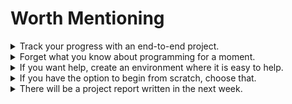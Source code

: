 # Worth Mentioning

<details>
<summary>Track your progress with an end-to-end project.</summary>
<span style="display: block; margin-left: 20px;">

Having an end-to-end project that uses the project you are developing helps you discover and prioritize issues.

Initially we began with [Pong], then we became more ambitious:

<details open>
<summary><b>Week 1:</b> Compile</summary>
<span style="display: block; margin-left: 20px;">

```bash
$ wasm-pack build -- --features "wasm gl"
# ..
[INFO]: :-) Done in 37.87s
[INFO]: :-) Your wasm pkg is ready to publish at ./pkg.
```

</span>
</details>

<details open>
<summary><b>Week 2:</b> Runs 1 frame</summary>
<span style="display: block; margin-left: 20px;">

![Pong Crash](pong_crash_screenshot.png)

</span>
</details>

<details open>
<summary><b>Week 3:</b> It moves</summary>
<span style="display: block; margin-left: 20px;">

![Pong Moves](pong_move.gif)

</span>
</details>

<details open>
<summary><b>Week 4:</b> Audio</summary>
<span style="display: block; margin-left: 20px;">

<video controls><source src="2020-04-09_pong_wasm_audio.mp4" /></video>

</span>
</details>


</span>
</details>

<details>
<summary>Forget what you know about programming for a moment.</summary>
<span style="display: block; margin-left: 20px; font-size: 1.5em;">

<a href="canvas_wrong_coordinates.png" target="_blank"><img src="canvas_wrong_coordinates.png" width="400" height="300" /></a>

In the following sequence `canvas.width()` is a getter. Where is `canvas.set_attribute("width", 640)` called?

1. A
2. `canvas.width()` -> 800
3. B
4. `canvas.width()` -> 800
5. C
6. `canvas.width()` -> 640
7. D


<details>
<summary>Answer</summary>
<span style="display: block; margin-left: 20px;">

B. See [amethyst#2247 (comment)]

1. `canvas.width()` -> 800
2. `canvas.set_attribute("width", 640);`
3. `canvas.width()` -> 800
4. Do who-knows-what with Gpu Device and contexts
5. `canvas.width()` -> 640

</span>
</details>

</span>
</details>

<details>
<summary>If you want help, create an environment where it is easy to help.</summary>
<span style="display: block; margin-left: 20px;">

Effort in the first week was solely to make it easy for people to see what issues are ready to be work on.

* The difficulty of nearly every issue was pretty high, but every week new issues were created.
* Really fortunate that [`@chemicstry`] wasn't phased by the level of difficulty, and got us through the multithreading issue.
* Within a day after posting two good [starter] [issues], they were fixed by someone new.

</span>
</details>

<details>
<summary>If you have the option to begin from scratch, choose that.</summary>
<span style="display: block; margin-left: 20px;">

Retrofitting browser WASM support &ndash; asynchronous event handling model &ndash; to an existing application that is designed for synchronous execution is somewhat messy.

</span>
</details>

<details>
<summary>There will be a project report written in the next week.</summary>
<span style="display: block; margin-left: 20px;">

This will cover:

* How the project was managed.
* Project implementation time line.
* Links to forks, issues, and PRs that made it back to upstream repositories.
* Future work.

</span>
</details>

[`@chemicstry`]: https://github.com/chemicstry
[amethyst#2247 (comment)]: https://github.com/amethyst/amethyst/issues/2247#issuecomment-616800595
[issues]: https://github.com/amethyst/amethyst/issues/2216
[Pong]: https://github.com/amethyst/pong_wasm
[starter]: https://github.com/amethyst/amethyst/issues/2215
